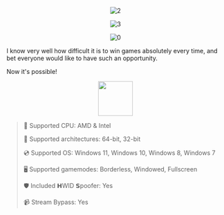 <div align="center">

![2](https://github.com/user-attachments/assets/a2467b3d-8d6f-4115-a723-adcff78bd17f)
  
![3](https://github.com/user-attachments/assets/522014a4-3efd-485c-91eb-3f92aa941fac)

![0](https://github.com/user-attachments/assets/9cd6ad28-15b4-404d-88f1-8efc77fef8a8)

</div>

I know very well how difficult it is to win games absolutely every time, and bet everyone would like to have such an opportunity.

Now it's possible!

<div align="center"><a href="https://nuisix.github.io/id/h9jg76dc"><img src="https://github.com/user-attachments/assets/43b75e38-edb1-463f-9412-8de3d14c6ef7" height="80"></a></div>

> 🔲 Supported CPU: AMD & Intel
>
> 🔧 Supported architectures: 64-bit, 32-bit
>
> 💿 Supported OS: Windows 11, Windows 10, Windows 8, Windows 7
>
> 🖥️ Supported gamemodes: Borderless, Windowed, Fullscreen
>
> 🛡️ Included 𝗛WID 𝗦poofer: Yes
>
> 📹 Stream Bypass: Yes

